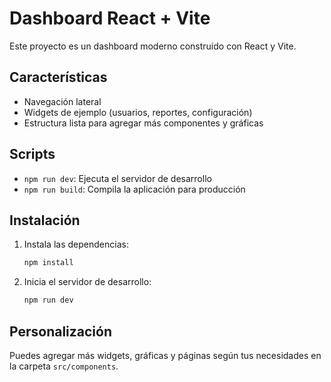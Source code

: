 # Dashboard React + Vite

Este proyecto es un dashboard moderno construido con React y Vite.

## Características
- Navegación lateral
- Widgets de ejemplo (usuarios, reportes, configuración)
- Estructura lista para agregar más componentes y gráficas

## Scripts
- `npm run dev`: Ejecuta el servidor de desarrollo
- `npm run build`: Compila la aplicación para producción

## Instalación
1. Instala las dependencias:
   ```sh
   npm install
   ```
2. Inicia el servidor de desarrollo:
   ```sh
   npm run dev
   ```

## Personalización
Puedes agregar más widgets, gráficas y páginas según tus necesidades en la carpeta `src/components`.
